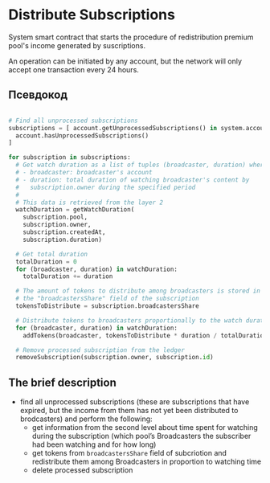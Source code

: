 # Distribute Subscriptions


System smart contract that starts the procedure of redistribution premium pool's income generated by suscriptions.

An operation can be initiated by any account, but the network will only accept one transaction every 24 hours.


## Псевдокод

```python

# Find all unprocessed subscriptions
subscriptions = [ account.getUnprocessedSubscriptions() in system.accounts if
  account.hasUnprocessedSubscriptions()
]

for subscription in subscriptions:
  # Get watch duration as a list of tuples (broadcaster, duration) where:
  # - broadcaster: broadcaster's account
  # - duration: total duration of watching broadcaster's content by
  #   subscription.owner during the specified period
  #
  # This data is retrieved from the layer 2
  watchDuration = getWatchDuration(
    subscription.pool,
    subscription.owner,
    subscription.createdAt,
    subscription.duration)

  # Get total duration
  totalDuration = 0
  for (broadcaster, duration) in watchDuration:
    totalDuration += duration

  # The amount of tokens to distribute among broadcasters is stored in
  # the "broadcastersShare" field of the subscription
  tokensToDistribute = subscription.broadcastersShare

  # Distribute tokens to broadcasters proportionally to the watch duration
  for (broadcaster, duration) in watchDuration:
    addTokens(broadcaster, tokensToDistribute * duration / totalDuration)

  # Remove processed subscription from the ledger
  removeSubscription(subscription.owner, subscription.id)

```


## The brief description

- find all unprocessed subscriptions (these are subscriptions that have expired, but the income from them has not yet been distributed to brodcasters) and perform the following:
    - get information from the second level about time spent for watching during the subscription (which pool’s Broadcasters the subscriber had been watching and for how long)
    - get tokens from `broadcastersShare` field of subcriotion and redistribute them among Broadcasters in proportion to watching time
    - delete processed subscription
